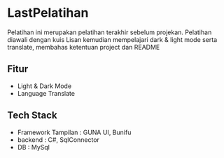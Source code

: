 # LastPelatihan
Pelatihan ini merupakan pelatihan terakhir sebelum projekan. Pelatihan diawali dengan kuis Lisan kemudian mempelajari dark & light mode serta translate, membahas ketentuan project dan README

## Fitur
- Light & Dark Mode
- Language Translate



## Tech Stack
- Framework Tampilan : GUNA UI, Bunifu
- backend : C#, SqlConnector
- DB : MySql

